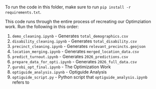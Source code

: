 To run the code in this folder, make sure to run `pip install -r requirements.txt`.

This code runs through the entire process of recreating our Optimziation work. 
Run the following in this order:

1. `demo_cleaning.ipynb` - Generates `total_demographics.csv`
2. `disability_cleaning.ipynb` - Generates `total_disability.csv`
3. `precinct_cleaning.ipynb` - Generates `relevant_precincts.geojson`
4. `location_merging.ipynb` - Generates `merged_location_data.csv`
5. `predict_turnout.ipynb` - Generates `2026_predictions.csv`
6. `prepare_data_for_opti.ipynb` - Generates `2026_full_data.csv`
7. `gurobi_opt_final.ipynb` - The Optimization Work
8. `optiguide_analysis.ipynb` - Optiguide Analysis
9. `optiguide_script.py` - Python script that `optiguide_analysis.ipynb` refers to
